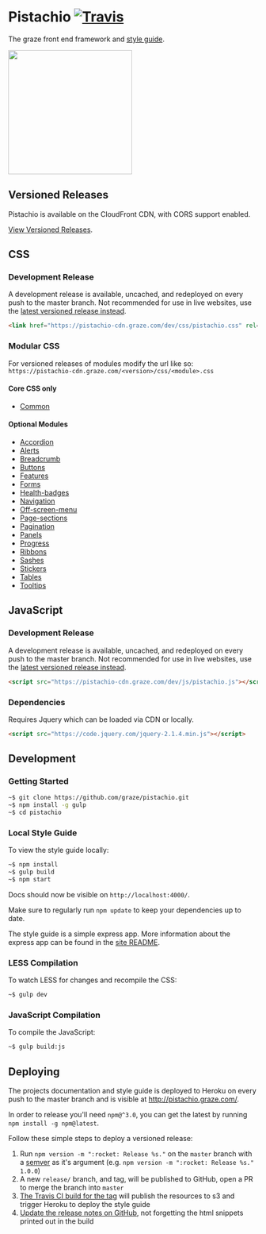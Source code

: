 # Pistachio [![Travis][img-travis]][travis]

[travis]: https://travis-ci.org/graze/pistachio
[heroku]: http://pistachio.graze.com

[img-travis]: https://img.shields.io/travis/graze/pistachio/master.svg

The graze front end framework and [style guide](http://pistachio.graze.com).

<img src="http://i.giphy.com/104bRNqTMy2wE.gif" width="250">

## Versioned Releases

Pistachio is available on the CloudFront CDN, with CORS support enabled.

[View Versioned Releases](https://github.com/graze/pistachio/releases).

## CSS

### Development Release

A development release is available, uncached, and redeployed on every push to the master branch. Not recommended for use in live websites, use the [latest versioned release instead](https://github.com/graze/pistachio/releases).

```html
<link href="https://pistachio-cdn.graze.com/dev/css/pistachio.css" rel="stylesheet">
```

### Modular CSS

For versioned releases of modules modify the url like so: `https://pistachio-cdn.graze.com/<version>/css/<module>.css`

#### Core CSS only

 - [Common](https://pistachio-cdn.graze.com/dev/css/common.css)

#### Optional Modules

 - [Accordion](https://pistachio-cdn.graze.com/dev/css/accordion.css)
 - [Alerts](https://pistachio-cdn.graze.com/dev/css/alerts.css)
 - [Breadcrumb](https://pistachio-cdn.graze.com/dev/css/breadcrumb.css)
 - [Buttons](https://pistachio-cdn.graze.com/dev/css/buttons.css)
 - [Features](https://pistachio-cdn.graze.com/dev/css/features.css)
 - [Forms](https://pistachio-cdn.graze.com/dev/css/forms.css)
 - [Health-badges](https://pistachio-cdn.graze.com/dev/css/health-badges.css)
 - [Navigation](https://pistachio-cdn.graze.com/dev/css/navigation.css)
 - [Off-screen-menu](https://pistachio-cdn.graze.com/dev/css/off-screen-menu.css)
 - [Page-sections](https://pistachio-cdn.graze.com/dev/css/page-sections.css)
 - [Pagination](https://pistachio-cdn.graze.com/dev/css/pagination.css)
 - [Panels](https://pistachio-cdn.graze.com/dev/css/panels.css)
 - [Progress](https://pistachio-cdn.graze.com/dev/css/progress.css)
 - [Ribbons](https://pistachio-cdn.graze.com/dev/css/ribbons.css)
 - [Sashes](https://pistachio-cdn.graze.com/dev/css/sashes.css)
 - [Stickers](https://pistachio-cdn.graze.com/dev/css/stickers.css)
 - [Tables](https://pistachio-cdn.graze.com/dev/css/tables.css)
 - [Tooltips](https://pistachio-cdn.graze.com/dev/css/tooltips.css)

## JavaScript

### Development Release

A development release is available, uncached, and redeployed on every push to the master branch. Not recommended for use in live websites, use the [latest versioned release instead](https://github.com/graze/pistachio/releases).

```html
<script src="https://pistachio-cdn.graze.com/dev/js/pistachio.js"></script>
```

### Dependencies

Requires Jquery which can be loaded via CDN or locally.

```html
<script src="https://code.jquery.com/jquery-2.1.4.min.js"></script>
```

## Development

### Getting Started

```bash
~$ git clone https://github.com/graze/pistachio.git
~$ npm install -g gulp
~$ cd pistachio
```

### Local Style Guide

To view the style guide locally:

```bash
~$ npm install
~$ gulp build
~$ npm start
```

Docs should now be visible on ```http://localhost:4000/```.

Make sure to regularly run `npm update` to keep your dependencies up to date.

The style guide is a simple express app. More information about the express app can be found in the [site README](site/README.md).

### LESS Compilation

To watch LESS for changes and recompile the CSS:

```bash
~$ gulp dev
```

### JavaScript Compilation

To compile the JavaScript:

```bash
~$ gulp build:js
```

## Deploying

The projects documentation and style guide is deployed to Heroku on every push to the master branch and is visible at http://pistachio.graze.com/.

In order to release you'll need `npm@^3.0`, you can get the latest by running `npm install -g npm@latest`.

Follow these simple steps to deploy a versioned release:

1. Run `npm version -m ":rocket: Release %s."` on the `master` branch with a [semver](http://semver.org/) as it's argument (e.g. `npm version -m ":rocket: Release %s." 1.0.0`)
2. A new `release/` branch, and tag, will be published to GitHub, open a PR to merge the branch into `master`
3. [The Travis CI build for the tag](https://travis-ci.org/graze/pistachio/builds) will publish the resources to s3 and trigger Heroku to deploy the style guide
4. [Update the release notes on GitHub](https://github.com/graze/pistachio/releases), not forgetting the html snippets printed out in the build
